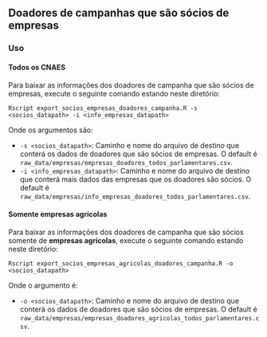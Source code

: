 ## Doadores de campanhas que são sócios de empresas 
### Uso 
#### Todos os CNAES
Para baixar as informações dos doadores de campanha que são sócios de empresas, execute o seguinte comando estando neste diretório:

```
Rscript export_socios_empresas_doadores_campanha.R -s <socios_datapath> -i <info_empresas_datapath>
```

Onde os argumentos são:

- `-s <socios_datapath>`: Caminho e nome do arquivo de destino que conterá os dados de doadores que são sócios de empresas. O default é `raw_data/empresas/empresas_doadores_todos_parlamentares.csv`.
- `-i <info_empresas_datapath>`: Caminho e nome do arquivo de destino que conterá mais dados das empresas que os doadores são sócios. O default é `raw_data/empresas/info_empresas_doadores_todos_parlamentares.csv`.

#### Somente empresas agrícolas
Para baixar as informações dos doadores de campanha que são sócios somente de **empresas agrícolas**, execute o seguinte comando estando neste diretório:

```
Rscript export_socios_empresas_agricolas_doadores_campanha.R -o <socios_datapath>
```

Onde o argumento é:

- `-o <socios_datapath>`: Caminho e nome do arquivo de destino que conterá os dados de doadores que são sócios de empresas. O default é `raw_data/empresas/empresas_doadores_agricolas_todos_parlamentares.csv`.
